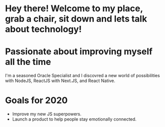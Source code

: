 
# Hey there! Welcome to my place, grab a chair, sit down and lets talk about technology! 

# Passionate about improving myself all the time
I'm a seasoned Oracle Specialist and I discovred a new world of possibilities with NodeJS, ReactJS with Next.JS, and React Native.

# Goals for 2020 
- Improve my new JS superpowers.
- Launch a product to help people stay emotionally connected.







